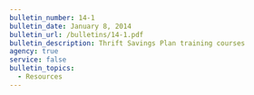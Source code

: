 ```yaml
---
bulletin_number: 14-1
bulletin_date: January 8, 2014
bulletin_url: /bulletins/14-1.pdf
bulletin_description: Thrift Savings Plan training courses
agency: true
service: false
bulletin_topics:
  - Resources
---
```

